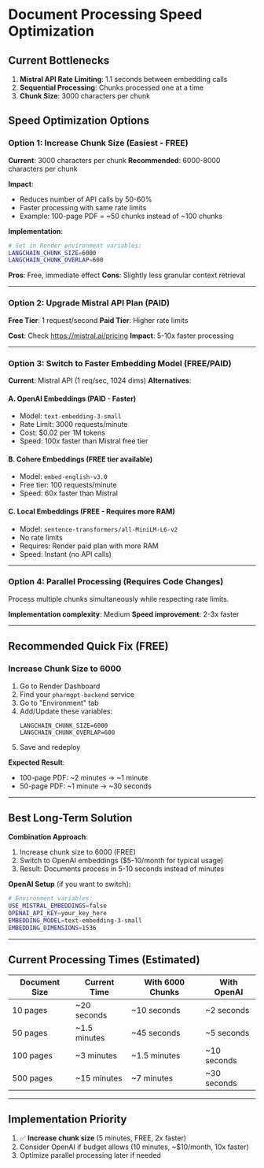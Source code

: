 # Document Processing Speed Optimization

## Current Bottlenecks

1. **Mistral API Rate Limiting**: 1.1 seconds between embedding calls
2. **Sequential Processing**: Chunks processed one at a time
3. **Chunk Size**: 3000 characters per chunk

## Speed Optimization Options

### Option 1: Increase Chunk Size (Easiest - FREE)
**Current**: 3000 characters per chunk
**Recommended**: 6000-8000 characters per chunk

**Impact**: 
- Reduces number of API calls by 50-60%
- Faster processing with same rate limits
- Example: 100-page PDF = ~50 chunks instead of ~100 chunks

**Implementation**:
```bash
# Set in Render environment variables:
LANGCHAIN_CHUNK_SIZE=6000
LANGCHAIN_CHUNK_OVERLAP=600
```

**Pros**: Free, immediate effect
**Cons**: Slightly less granular context retrieval

---

### Option 2: Upgrade Mistral API Plan (PAID)
**Free Tier**: 1 request/second
**Paid Tier**: Higher rate limits

**Cost**: Check https://mistral.ai/pricing
**Impact**: 5-10x faster processing

---

### Option 3: Switch to Faster Embedding Model (FREE/PAID)
**Current**: Mistral API (1 req/sec, 1024 dims)
**Alternatives**:

#### A. OpenAI Embeddings (PAID - Faster)
- Model: `text-embedding-3-small`
- Rate Limit: 3000 requests/minute
- Cost: $0.02 per 1M tokens
- Speed: 100x faster than Mistral free tier

#### B. Cohere Embeddings (FREE tier available)
- Model: `embed-english-v3.0`
- Free tier: 100 requests/minute
- Speed: 60x faster than Mistral

#### C. Local Embeddings (FREE - Requires more RAM)
- Model: `sentence-transformers/all-MiniLM-L6-v2`
- No rate limits
- Requires: Render paid plan with more RAM
- Speed: Instant (no API calls)

---

### Option 4: Parallel Processing (Requires Code Changes)
Process multiple chunks simultaneously while respecting rate limits.

**Implementation complexity**: Medium
**Speed improvement**: 2-3x faster

---

## Recommended Quick Fix (FREE)

### Increase Chunk Size to 6000

1. Go to Render Dashboard
2. Find your `pharmgpt-backend` service
3. Go to "Environment" tab
4. Add/Update these variables:
   ```
   LANGCHAIN_CHUNK_SIZE=6000
   LANGCHAIN_CHUNK_OVERLAP=600
   ```
5. Save and redeploy

**Expected Result**:
- 100-page PDF: ~2 minutes → ~1 minute
- 50-page PDF: ~1 minute → ~30 seconds

---

## Best Long-Term Solution

**Combination Approach**:
1. Increase chunk size to 6000 (FREE)
2. Switch to OpenAI embeddings ($5-10/month for typical usage)
3. Result: Documents process in 5-10 seconds instead of minutes

**OpenAI Setup** (if you want to switch):
```bash
# Environment variables:
USE_MISTRAL_EMBEDDINGS=false
OPENAI_API_KEY=your_key_here
EMBEDDING_MODEL=text-embedding-3-small
EMBEDDING_DIMENSIONS=1536
```

---

## Current Processing Times (Estimated)

| Document Size | Current Time | With 6000 Chunks | With OpenAI |
|--------------|--------------|------------------|-------------|
| 10 pages     | ~20 seconds  | ~10 seconds      | ~2 seconds  |
| 50 pages     | ~1.5 minutes | ~45 seconds      | ~5 seconds  |
| 100 pages    | ~3 minutes   | ~1.5 minutes     | ~10 seconds |
| 500 pages    | ~15 minutes  | ~7 minutes       | ~30 seconds |

---

## Implementation Priority

1. ✅ **Increase chunk size** (5 minutes, FREE, 2x faster)
2. Consider OpenAI if budget allows (10 minutes, ~$10/month, 10x faster)
3. Optimize parallel processing later if needed
